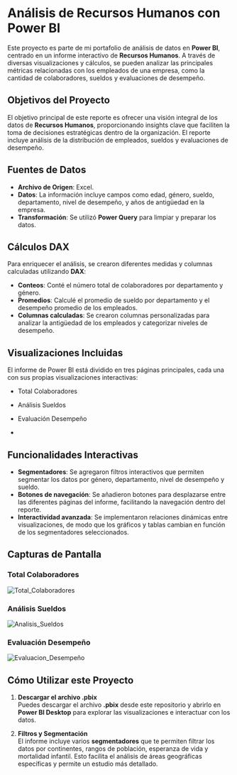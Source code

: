 # Análisis de Recursos Humanos con Power BI

Este proyecto es parte de mi portafolio de análisis de datos en **Power BI**, centrado en un informe interactivo de **Recursos Humanos**. A través de diversas visualizaciones y cálculos, se pueden analizar las principales métricas relacionadas con los empleados de una empresa, como la cantidad de colaboradores, sueldos y evaluaciones de desempeño.

## Objetivos del Proyecto

El objetivo principal de este reporte es ofrecer una visión integral de los datos de **Recursos Humanos**, proporcionando insights clave que faciliten la toma de decisiones estratégicas dentro de la organización. El reporte incluye análisis de la distribución de empleados, sueldos y evaluaciones de desempeño.

## Fuentes de Datos

- **Archivo de Origen**: Excel.
- **Datos**: La información incluye campos como edad, género, sueldo, departamento, nivel de desempeño, y años de antigüedad en la empresa.
- **Transformación**: Se utilizó **Power Query** para limpiar y preparar los datos.

## Cálculos DAX

Para enriquecer el análisis, se crearon diferentes medidas y columnas calculadas utilizando **DAX**:

- **Conteos**: Conté el número total de colaboradores por departamento y género.
- **Promedios**: Calculé el promedio de sueldo por departamento y el desempeño promedio de los empleados.
- **Columnas calculadas**: Se crearon columnas personalizadas para analizar la antigüedad de los empleados y categorizar niveles de desempeño.

## Visualizaciones Incluidas

El informe de Power BI está dividido en tres páginas principales, cada una con sus propias visualizaciones interactivas:

- Total Colaboradores
   
- Análisis Sueldos

- Evaluación Desempeño
- 
## Funcionalidades Interactivas

- **Segmentadores**: Se agregaron filtros interactivos que permiten segmentar los datos por género, departamento, nivel de desempeño y sueldo.
- **Botones de navegación**: Se añadieron botones para desplazarse entre las diferentes páginas del informe, facilitando la navegación dentro del reporte.
- **Interactividad avanzada**: Se implementaron relaciones dinámicas entre visualizaciones, de modo que los gráficos y tablas cambian en función de los segmentadores seleccionados.

## Capturas de Pantalla

### Total Colaboradores
![Total_Colaboradores](https://github.com/user-attachments/assets/2b0fca3b-cbb6-4458-bdb8-24655ff7fde3)


### Análisis Sueldos
![Analisis_Sueldos](https://github.com/user-attachments/assets/ab6094e4-97e6-400b-86c7-656edfa3bff6)


### Evaluación Desempeño
![Evaluacion_Desempeño](https://github.com/user-attachments/assets/8dbac306-ff79-4840-9cd5-808676143952)


## Cómo Utilizar este Proyecto
1. **Descargar el archivo .pbix**  
   Puedes descargar el archivo **.pbix** desde este repositorio y abrirlo en **Power BI Desktop** para explorar las visualizaciones e interactuar con los datos.

2. **Filtros y Segmentación**  
   El informe incluye varios **segmentadores** que te permiten filtrar los datos por continentes, rangos de población, esperanza de vida y mortalidad infantil. Esto facilita el análisis de áreas geográficas específicas y permite un estudio más detallado.

